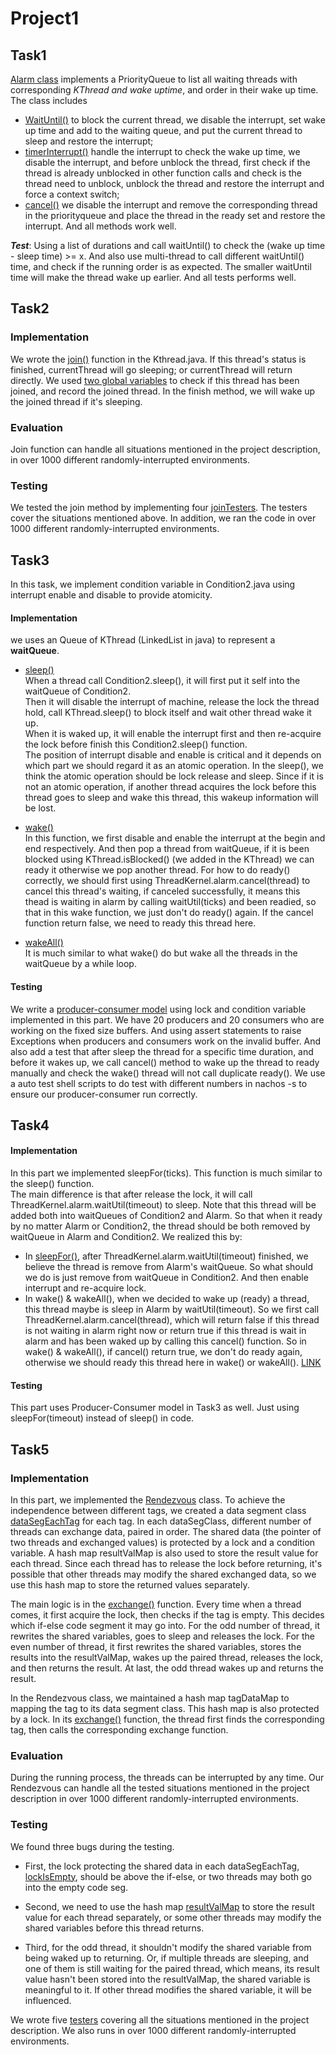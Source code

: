 # Project1
## Task1
[Alarm class](https://github.com/UCSD-CSE120-SP20-A/nachos_sp20_CathyWang53_Yukinichi_isguoqiang/blob/50b3724f101f3039d62f7514bd3ebdf3de5b4b00/nachos/threads/Alarm.java) implements a PriorityQueue to list all waiting threads with corresponding *KThread and wake uptime*, and order in their wake up time. The class includes 
- [WaitUntil()](https://github.com/UCSD-CSE120-SP20-A/nachos_sp20_CathyWang53_Yukinichi_isguoqiang/blob/750b887b60eb206e76b2b8a5237862aa8c4e6320/nachos/threads/Alarm.java#L61) to block the current thread, we disable the interrupt, set wake up time and add to the waiting queue, and put the current thread to sleep and restore the interrupt;
- [timerInterrupt()](https://github.com/UCSD-CSE120-SP20-A/nachos_sp20_CathyWang53_Yukinichi_isguoqiang/blob/750b887b60eb206e76b2b8a5237862aa8c4e6320/nachos/threads/Alarm.java#L36) handle the interrupt to check the wake up time, we disable the interrupt, and before unblock the thread, first check if the thread is already unblocked in other function calls and check is the thread need to unblock, unblock the thread and restore the interrupt and force a context switch;
- [cancel()](https://github.com/UCSD-CSE120-SP20-A/nachos_sp20_CathyWang53_Yukinichi_isguoqiang/blob/750b887b60eb206e76b2b8a5237862aa8c4e6320/nachos/threads/Alarm.java#L86) we disable the interrupt and remove the corresponding thread in the priorityqueue and place the thread in the ready set and restore the interrupt. And all methods work well.  
  
***Test***: Using a list of durations and call waitUntil() to check the (wake up time - sleep time) >= x. And also use multi-thread to call different waitUntil() time, and check if the running order is as expected. The smaller waitUntil time will make the thread wake up earlier. And all tests performs well.
## Task2
### Implementation
We wrote the [join()](https://github.com/UCSD-CSE120-SP20-A/nachos_sp20_CathyWang53_Yukinichi_isguoqiang/blob/750b887b60eb206e76b2b8a5237862aa8c4e6320/nachos/threads/KThread.java#L287) function in the Kthread.java. 
If this thread's status is finished, currentThread will go sleeping; or currentThread will return directly.
We used [two global variables](https://github.com/UCSD-CSE120-SP20-A/nachos_sp20_CathyWang53_Yukinichi_isguoqiang/blob/750b887b60eb206e76b2b8a5237862aa8c4e6320/nachos/threads/KThread.java#L605-L606) to check if this thread has been joined, and record the joined thread.
In the finish method, we will wake up the joined thread if it's sleeping.
### Evaluation
Join function can handle all situations mentioned in the project description, 
in over 1000 different randomly-interrupted environments.

### Testing
We tested the join method by implementing four [joinTesters](https://github.com/UCSD-CSE120-SP20-A/nachos_sp20_CathyWang53_Yukinichi_isguoqiang/blob/750b887b60eb206e76b2b8a5237862aa8c4e6320/nachos/threads/KThread.java#L457).
The testers cover the situations mentioned above. 
In addition, we ran the code in over 1000 different randomly-interrupted environments.

## Task3
In this task, we implement condition variable in Condition2.java using interrupt enable and disable 
to provide atomicity. 
#### Implementation
we uses an Queue of KThread (LinkedList in java) to represent a **waitQueue**.
- [sleep()](https://github.com/UCSD-CSE120-SP20-A/nachos_sp20_CathyWang53_Yukinichi_isguoqiang/blob/50b3724f101f3039d62f7514bd3ebdf3de5b4b00/nachos/threads/Condition2.java#L36)  
When a thread call Condition2.sleep(), it will first put it self into 
the waitQueue of Condition2.   
Then it will disable the interrupt of machine, release the lock the thread hold,
call KThread.sleep() to block itself and wait other thread wake it up.  
When it is waked up, it will enable the interrupt first and then re-acquire the lock 
before finish this Condition2.sleep() function.  
The position of interrupt disable and enable is critical and it depends on 
which part we should regard it as an atomic operation. In the sleep(), we 
think the atomic operation should be lock release and sleep. Since if it is not 
an atomic operation, if another thread acquires the lock before this thread goes to 
sleep and wake this thread, this wakeup information will be lost.
- [wake()](https://github.com/UCSD-CSE120-SP20-A/nachos_sp20_CathyWang53_Yukinichi_isguoqiang/blob/50b3724f101f3039d62f7514bd3ebdf3de5b4b00/nachos/threads/Condition2.java#L55)   
In this function, we first disable and enable the interrupt at the begin and end respectively.
And then pop a thread from waitQueue, if it is been blocked using 
KThread.isBlocked() (we added in the KThread) we can ready it otherwise we pop another thread.
For how to do ready() correctly, we should first using ThreadKernel.alarm.cancel(thread) to cancel
this thread's waiting, if canceled successfully, it means this thead is waiting in alarm by
 calling waitUtil(ticks) and been readied, so that in this wake function, we just don't do
ready() again. If the cancel function return false, we need to ready this thread here.

- [wakeAll()](https://github.com/UCSD-CSE120-SP20-A/nachos_sp20_CathyWang53_Yukinichi_isguoqiang/blob/50b3724f101f3039d62f7514bd3ebdf3de5b4b00/nachos/threads/Condition2.java#L75)   
It is much similar to what wake() do but wake all the threads in the waitQueue
by a while loop.

#### Testing
We write a [producer-consumer model](https://github.com/UCSD-CSE120-SP20-A/nachos_sp20_CathyWang53_Yukinichi_isguoqiang/blob/50b3724f101f3039d62f7514bd3ebdf3de5b4b00/nachos/threads/Condition2.java#L255) using lock and condition variable implemented in 
this part. We have 20 producers and 20 consumers who are working on the fixed size buffers.
And using assert statements to raise Exceptions when producers and consumers work on the 
invalid buffer. And also add a test that after sleep the thread for a specific time duration, and before it wakes up, we call cancel() method to wake up the thread to ready manually and check the wake() thread will not call duplicate ready(). 
We use a auto test shell scripts to do test with different numbers in nachos -s <numbers> to
ensure our producer-consumer run correctly.
## Task4
#### Implementation
In this part we implemented sleepFor(ticks). This function is much similar to 
the sleep() function.  
The main difference is that after release the lock, it will call ThreadKernel.alarm.waitUtil(timeout) 
to sleep. Note that this thread will be added both into waitQueues of Condition2 and Alarm. 
So that when it ready by no matter Alarm or Condition2, the thread should be both removed by waitQueue 
in Alarm and Condition2. We realized this by:   
- In [sleepFor()](https://github.com/UCSD-CSE120-SP20-A/nachos_sp20_CathyWang53_Yukinichi_isguoqiang/blob/50b3724f101f3039d62f7514bd3ebdf3de5b4b00/nachos/threads/Condition2.java#L159), after ThreadKernel.alarm.waitUtil(timeout) finished, we believe the thread is remove from 
Alarm's waitQueue. So what should we do is just remove from waitQueue in Condition2. And then enable interrupt 
and re-acquire lock.
- In wake() & wakeAll(), when we decided to wake up (ready) a thread, this thread maybe is sleep in Alarm 
by waitUtil(timeout). So we first call ThreadKernel.alarm.cancel(thread), which will return false if this thread 
is not waiting in alarm right now or return true if this thread is wait in alarm and has been waked up by 
calling this cancel() function. So in wake() & wakeAll(), if cancel() return true, we don't do ready again, otherwise 
we should ready this thread here in wake() or wakeAll(). [LINK](https://github.com/UCSD-CSE120-SP20-A/nachos_sp20_CathyWang53_Yukinichi_isguoqiang/blob/50b3724f101f3039d62f7514bd3ebdf3de5b4b00/nachos/threads/Condition2.java#L60)

#### Testing
This part uses Producer-Consumer model in Task3 as well. Just using sleepFor(timeout) instead of sleep() in code.

## Task5
### Implementation
In this part, we implemented the [Rendezvous](https://github.com/UCSD-CSE120-SP20-A/nachos_sp20_CathyWang53_Yukinichi_isguoqiang/blob/f3d96f75beda73e6aee9aaedd6689206b4c4bc1e/nachos/threads/Rendezvous.java#L10) class.
To achieve the independence between different tags, we created a data segment class [dataSegEachTag](https://github.com/UCSD-CSE120-SP20-A/nachos_sp20_CathyWang53_Yukinichi_isguoqiang/blob/f3d96f75beda73e6aee9aaedd6689206b4c4bc1e/nachos/threads/Rendezvous.java#L50) for each tag. 
In each dataSegClass, different number of threads can exchange data, paired in order.
The shared data (the pointer of two threads and exchanged values) is protected by a lock and a condition variable. 
A hash map resultValMap is also used to store the result value for each thread. 
Since each thread has to release the lock before returning, 
it's possible that other threads may modify the shared exchanged data, 
so we use this hash map to store the returned values separately.

The main logic is in the [exchange()](https://github.com/UCSD-CSE120-SP20-A/nachos_sp20_CathyWang53_Yukinichi_isguoqiang/blob/f3d96f75beda73e6aee9aaedd6689206b4c4bc1e/nachos/threads/Rendezvous.java#L72) 
function. Every time when a thread comes, it first acquire the lock, then checks if the tag is empty. 
This decides which if-else code segment it may go into. 
For the odd number of thread, it rewrites the shared variables, goes to sleep and releases the lock.
For the even number of thread, it first rewrites the shared variables, stores the results into the resultValMap, 
wakes up the paired thread, releases the lock, and then returns the result.
At last, the odd thread wakes up and returns the result.

In the Rendezvous class, we maintained a hash map tagDataMap to mapping the tag to its data segment class.
This hash map is also protected by a lock. In its [exchange()](https://github.com/UCSD-CSE120-SP20-A/nachos_sp20_CathyWang53_Yukinichi_isguoqiang/blob/f3d96f75beda73e6aee9aaedd6689206b4c4bc1e/nachos/threads/Rendezvous.java#L36)
function, the thread first finds the corresponding tag, then calls the corresponding exchange function.

### Evaluation
During the running process, the threads can be interrupted by any time. 
Our Rendezvous can handle all the tested situations mentioned in the project description 
in over 1000 different randomly-interrupted environments. 

### Testing
We found three bugs during the testing. 

* First, the lock protecting the shared data in each dataSegEachTag, [lockIsEmpty](https://github.com/UCSD-CSE120-SP20-A/nachos_sp20_CathyWang53_Yukinichi_isguoqiang/blob/f3d96f75beda73e6aee9aaedd6689206b4c4bc1e/nachos/threads/Rendezvous.java#L75), 
should be above the if-else, or two threads may both go into the empty code seg.

* Second, we need to use the hash map [resultValMap](https://github.com/UCSD-CSE120-SP20-A/nachos_sp20_CathyWang53_Yukinichi_isguoqiang/blob/f3d96f75beda73e6aee9aaedd6689206b4c4bc1e/nachos/threads/Rendezvous.java#L107)
to store the result value for each thread separately, 
or some other threads may modify the shared variables before this thread returns.

* Third, for the odd thread, it shouldn't modify the shared variable from being waked up to returning.
Or, if multiple threads are sleeping, and one of them is still waiting for the paired thread, which means, 
its result value hasn't been stored into the resultValMap, the shared variable is meaningful to it.
If other thread modifies the shared variable, it will be influenced.

We wrote five [testers](https://github.com/UCSD-CSE120-SP20-A/nachos_sp20_CathyWang53_Yukinichi_isguoqiang/blob/f3d96f75beda73e6aee9aaedd6689206b4c4bc1e/nachos/threads/Rendezvous.java#L135)
 covering all the situations mentioned in the project description. We also runs in over 1000 different randomly-interrupted environments.
 